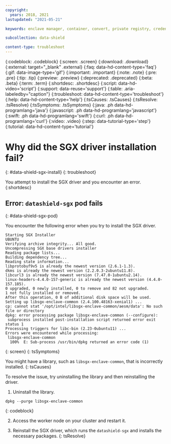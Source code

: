 ```yaml
---
copyright:
  years: 2018, 2021
lastupdated: "2021-05-21"

keywords: enclave manager, container, convert, private registry, credentials, permissions, error, docker, support, cert manager, tokens, sgx, authentication, intel, fortanix, runtime encryption, memory protection, data in use,

subcollection: data-shield

content-type: troubleshoot
---
```


{:codeblock: .codeblock}
{:screen: .screen}
{:download: .download}
{:external: target="_blank" .external}
{:faq: data-hd-content-type='faq'}
{:gif: data-image-type='gif'}
{:important: .important}
{:note: .note}
{:pre: .pre}
{:tip: .tip}
{:preview: .preview}
{:deprecated: .deprecated}
{:beta: .beta}
{:term: .term}
{:shortdesc: .shortdesc}
{:script: data-hd-video='script'}
{:support: data-reuse='support'}
{:table: .aria-labeledby="caption"}
{:troubleshoot: data-hd-content-type='troubleshoot'}
{:help: data-hd-content-type='help'}
{:tsCauses: .tsCauses}
{:tsResolve: .tsResolve}
{:tsSymptoms: .tsSymptoms}
{:java: .ph data-hd-programlang='java'}
{:javascript: .ph data-hd-programlang='javascript'}
{:swift: .ph data-hd-programlang='swift'}
{:curl: .ph data-hd-programlang='curl'}
{:video: .video}
{:step: data-tutorial-type='step'}
{:tutorial: data-hd-content-type='tutorial'}


# Why did the SGX driver installation fail?
{: #data-shield-sgx-install}
{: troubleshoot}

You attempt to install the SGX driver and you encounter an error.
{:shortdesc}

## Error: `datashield-sgx` pod fails
{: #data-shield-sgx-pod}

You encounter the following error when you try to install the SGX driver.

```
Starting SGX Installer
UBUNTU
Verifying archive integrity... All good.
Uncompressing SGX base drivers installer
Reading package lists...
Building dependency tree...
Reading state information...
libprotobuf9v5 is already the newest version (2.6.1-1.3).
dkms is already the newest version (2.2.0.3-2ubuntu11.8).
libcurl3 is already the newest version (7.47.0-1ubuntu2.14).
linux-headers-4.4.0-157-generic is already the newest version (4.4.0-157.185).
0 upgraded, 0 newly installed, 0 to remove and 82 not upgraded.
1 not fully installed or removed.
After this operation, 0 B of additional disk space will be used.
Setting up libsgx-enclave-common (2.4.100.48163-xenial1) ...
cp: cannot stat '/opt/intel/libsgx-enclave-common/aesm/data': No such file or directory
dpkg: error processing package libsgx-enclave-common (--configure):
 subprocess installed post-installation script returned error exit status 1
Processing triggers for libc-bin (2.23-0ubuntu11) ...
Errors were encountered while processing:
 libsgx-enclave-common
  100%  E: Sub-process /usr/bin/dpkg returned an error code (1)
```
{: screen}
{: tsSymptoms}

You might have a library, such as `libsgx-enclave-common`, that is incorrectly installed.
{: tsCauses}

To resolve the issue, try uninstalling the library and then reinstalling the driver.

1. Uninstall the library.

  ```
  dpkg --purge libsgx-enclave-common
  ```
  {: codeblock}

2. Access the worker node on your cluster and restart it.

3. Reinstall the SGX driver, which runs the `datashield-sgx` and installs the necessary packages.
{: tsResolve}
